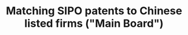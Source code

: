 ---
layout: default
citation: "\n@article{he_matching_2019,\n\ttitle = {Matching {SIPO} patents to {Chinese}
  listed firms (\"{Main} {Board}\")},\n\turl = {https://dataverse.harvard.edu/dataset.xhtml?persistentId=doi:10.7910/DVN/CF1IXO},\n\tdoi
  = {10.7910/DVN/CF1IXO},\n\tabstract = {Matching SIPO patents to Chinese listed firms
  (\"Main Board\"). Please refer to the user documentation \"Chinese Patent Database
  User Documentation: M...},\n\tlanguage = {en},\n\turldate = {2021-08-17},\n\tauthor
  = {He, Zi-Lin and Tong, Tony and Zhang, Yuchen and He, Wenlong},\n\tmonth = dec,\n\tyear
  = {2019},\n\tnote = {type: dataset},\n}\n"
description: 'Matching SIPO patents to Chinese listed firms ("Main Board"). Please
  refer to the user documentation "Chinese Patent Database User Documentation: M...'
location: https://dataverse.harvard.edu/dataset.xhtml?persistentId=doi:10.7910/DVN/CF1IXO
record_creation_timestamp: 08/17/2021, 11:16:07
shortname: sipo_matching
timeframe: 1959-2021
title: Matching SIPO patents to Chinese listed firms ("Main Board")
uuid: 1b372a68-18ae-45e3-9a28-a6feecc3e7b8
---
